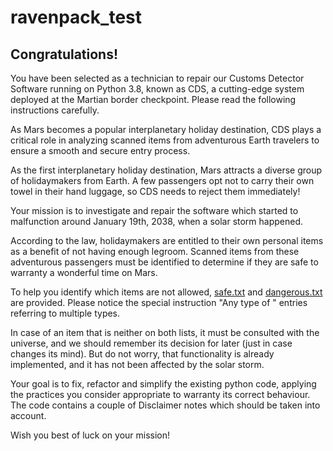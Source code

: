 # ravenpack_test
## Congratulations! 

You have been selected as a technician to repair our Customs Detector Software running on Python 3.8, known as CDS, 
a cutting-edge system deployed at the Martian border checkpoint. Please read the following instructions carefully.

As Mars becomes a popular interplanetary holiday destination, CDS plays a critical 
role in analyzing scanned items from adventurous Earth travelers to ensure a smooth and secure entry process.

As the first interplanetary holiday destination, Mars attracts a diverse group of holidaymakers from Earth. 
A few passengers opt not to carry their own towel in their hand luggage, so CDS needs to reject them immediately!

Your mission is to investigate and repair the software which started to malfunction around January 19th, 2038, when
a solar storm happened.

According to the law, holidaymakers are entitled to their own personal items as a benefit of not having enough legroom.
Scanned items from these adventurous passengers must be identified to determine if they are safe to warranty 
a wonderful time on Mars.

To help you identify which items are not allowed, [safe.txt](storage%2Fsafe.txt) 
and [dangerous.txt](storage%2Fdangerous.txt) are provided.
Please notice the special instruction "Any type of <item>" entries referring to multiple types.  

In case of an item that is neither on both lists, it must be consulted with the universe, and we should remember 
its decision for later (just in case changes its mind). 
But do not worry, that functionality is already implemented, and it has not been affected by the solar storm.

Your goal is to fix, refactor and simplify the existing python code, applying the practices you consider appropriate to 
warranty its correct behaviour. The code contains a couple of Disclaimer notes which should be taken into account.

Wish you best of luck on your mission!

